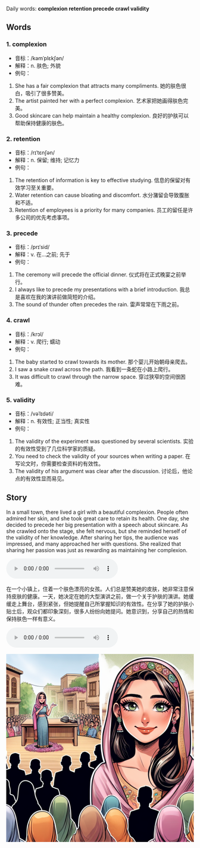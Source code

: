 Daily words: **complexion retention precede crawl validity**

## Words
### 1. complexion
- 音标：/kəmˈplɛkʃən/ <span style="cursor: pointer;" onclick="document.getElementById('audio-player-1').play()"><i class="fas fa-volume-up"></i></span>
<audio id="audio-player-1" src="audios/words/complexion.mp3" style="display:none;"></audio>
- 解释：n. 肤色; 外貌
- 例句：
1. She has a fair complexion that attracts many compliments.
她的肤色很白，吸引了很多赞美。
2. The artist painted her with a perfect complexion.
艺术家把她画得肤色完美。
3. Good skincare can help maintain a healthy complexion.
良好的护肤可以帮助保持健康的肤色。

### 2. retention
- 音标：/rɪˈtɛnʃən/ <span style="cursor: pointer;" onclick="document.getElementById('audio-player-2').play()"><i class="fas fa-volume-up"></i></span>
<audio id="audio-player-2" src="audios/words/retention.mp3" style="display:none;"></audio>
- 解释：n. 保留; 维持; 记忆力
- 例句：
1. The retention of information is key to effective studying.
信息的保留对有效学习至关重要。
2. Water retention can cause bloating and discomfort.
水分潴留会导致腹胀和不适。
3. Retention of employees is a priority for many companies.
员工的留任是许多公司的优先考虑事项。

### 3. precede
- 音标：/prɪˈsid/ <span style="cursor: pointer;" onclick="document.getElementById('audio-player-3').play()"><i class="fas fa-volume-up"></i></span>
<audio id="audio-player-3" src="audios/words/precede.mp3" style="display:none;"></audio>
- 解释：v. 在...之前; 先于
- 例句：
1. The ceremony will precede the official dinner.
仪式将在正式晚宴之前举行。
2. I always like to precede my presentations with a brief introduction.
我总是喜欢在我的演讲前做简短的介绍。
3. The sound of thunder often precedes the rain.
雷声常常在下雨之前。

### 4. crawl
- 音标：/krɔl/ <span style="cursor: pointer;" onclick="document.getElementById('audio-player-4').play()"><i class="fas fa-volume-up"></i></span>
<audio id="audio-player-4" src="audios/words/crawl.mp3" style="display:none;"></audio>
- 解释：v. 爬行; 蠕动
- 例句：
1. The baby started to crawl towards its mother.
那个婴儿开始朝母亲爬去。
2. I saw a snake crawl across the path.
我看到一条蛇在小路上爬行。
3. It was difficult to crawl through the narrow space.
穿过狭窄的空间很困难。

### 5. validity
- 音标：/vəˈlɪdəti/ <span style="cursor: pointer;" onclick="document.getElementById('audio-player-5').play()"><i class="fas fa-volume-up"></i></span>
<audio id="audio-player-5" src="audios/words/validity.mp3" style="display:none;"></audio>
- 解释：n. 有效性; 正当性; 真实性
- 例句：
1. The validity of the experiment was questioned by several scientists.
实验的有效性受到了几位科学家的质疑。
2. You need to check the validity of your sources when writing a paper.
在写论文时，你需要检查资料的有效性。
3. The validity of his argument was clear after the discussion.
讨论后，他论点的有效性显而易见。

## Story
In a small town, there lived a girl with a beautiful complexion. People often admired her skin, and she took great care to retain its health. One day, she decided to precede her big presentation with a speech about skincare. As she crawled onto the stage, she felt nervous, but she reminded herself of the validity of her knowledge. After sharing her tips, the audience was impressed, and many approached her with questions. She realized that sharing her passion was just as rewarding as maintaining her complexion.

<audio controls>
  <source src="./audios/story/2024-08-03-english.mp3" type="audio/mpeg">
  你的浏览器不支持音频元素。
</audio>
  

在一个小镇上，住着一个肤色漂亮的女孩。人们总是赞美她的皮肤，她非常注意保持皮肤的健康。一天，她决定在她的大型演讲之前，做一个关于护肤的演讲。她缓缓走上舞台，感到紧张，但她提醒自己所掌握知识的有效性。在分享了她的护肤小贴士后，观众们都印象深刻，很多人纷纷向她提问。她意识到，分享自己的热情和保持肤色一样有意义。

<audio controls>
  <source src="./audios/story/2024-08-03-chinese.mp3" type="audio/mpeg">
  你的浏览器不支持音频元素。
</audio>
  

![story](./images/2024-08-03.png)

